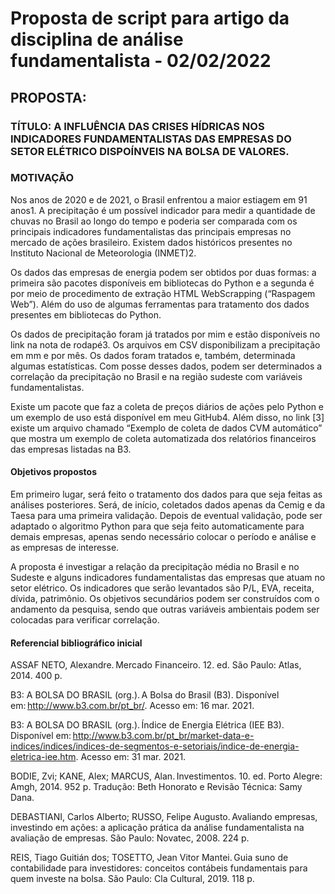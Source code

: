 # Proposta de script para artigo da disciplina de análise fundamentalista - 02/02/2022

## PROPOSTA:

### TÍTULO: A INFLUÊNCIA DAS CRISES HÍDRICAS NOS INDICADORES FUNDAMENTALISTAS DAS EMPRESAS DO SETOR ELÉTRICO DISPOÍNVEIS NA BOLSA DE VALORES. 

### MOTIVAÇÃO  

Nos anos de 2020 e de 2021, o Brasil enfrentou a maior estiagem em 91 anos1. A precipitação é um possível indicador para medir a quantidade de chuvas no Brasil ao longo do tempo e poderia ser comparada com os principais indicadores fundamentalistas das principais empresas no mercado de ações brasileiro. Existem dados históricos presentes no Instituto Nacional de Meteorologia (INMET)2.  

Os dados das empresas de energia podem ser obtidos por duas formas: a primeira são pacotes disponíveis em bibliotecas do Python e a segunda é por meio de procedimento de extração HTML WebScrapping (“Raspagem Web”). Além do uso de algumas ferramentas para tratamento dos dados presentes em bibliotecas do Python. 

Os dados de precipitação foram já tratados por mim e estão disponíveis no link na nota de rodapé3. Os arquivos em CSV disponibilizam a precipitação em mm e por mês. Os dados foram tratados e, também, determinada algumas estatísticas. Com posse desses dados, podem ser determinados a correlação da precipitação no Brasil e na região sudeste com variáveis fundamentalistas. 

Existe um pacote que faz a coleta de preços diários de ações pelo Python e um exemplo de uso está disponível em meu GitHub4. Além disso, no link [3] existe um arquivo chamado “Exemplo de coleta de dados CVM automático” que mostra um exemplo de coleta automatizada dos relatórios financeiros das empresas listadas na B3.  

#### Objetivos propostos 

Em primeiro lugar, será feito o tratamento dos dados para que seja feitas as análises posteriores. Será, de início, coletados dados apenas da Cemig e da Taesa para uma primeira validação. Depois de eventual validação, pode ser adaptado o algoritmo Python para que seja feito automaticamente para demais empresas, apenas sendo necessário colocar o período e análise e as empresas de interesse. 

A proposta é investigar a relação da precipitação média no Brasil e no Sudeste e alguns indicadores fundamentalistas das empresas que atuam no setor elétrico. Os indicadores que serão levantados são P/L, EVA, receita, dívida, patrimônio. Os objetivos secundários podem ser construídos com o andamento da pesquisa, sendo que outras variáveis ambientais podem ser colocadas para verificar correlação. 

#### Referencial bibliográfico inicial 

ASSAF NETO, Alexandre. Mercado Financeiro. 12. ed. São Paulo: Atlas, 2014. 400 p. 

B3: A BOLSA DO BRASIL (org.). A Bolsa do Brasil (B3). Disponível em: http://www.b3.com.br/pt_br/. Acesso em: 16 mar. 2021. 

B3: A BOLSA DO BRASIL (org.). Índice de Energia Elétrica (IEE B3). Disponível em: http://www.b3.com.br/pt_br/market-data-e-indices/indices/indices-de-segmentos-e-setoriais/indice-de-energia-eletrica-iee.htm. Acesso em: 31 mar. 2021. 

BODIE, Zvi; KANE, Alex; MARCUS, Alan. Investimentos. 10. ed. Porto Alegre: Amgh, 2014. 952 p. Tradução: Beth Honorato e Revisão Técnica: Samy Dana. 

DEBASTIANI, Carlos Alberto; RUSSO, Felipe Augusto. Avaliando empresas, investindo em ações: a aplicação prática da análise fundamentalista na avaliação de empresas. São Paulo: Novatec, 2008. 224 p. 

REIS, Tiago Guitián dos; TOSETTO, Jean Vitor Mantei. Guia suno de contabilidade para investidores: conceitos contábeis fundamentais para quem investe na bolsa. São Paulo: Cla Cultural, 2019. 118 p. 
